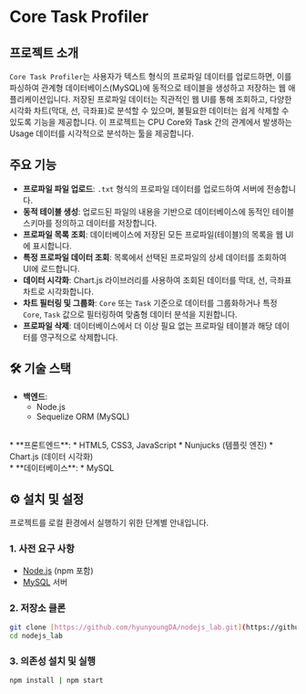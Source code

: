 # Core Task Profiler

## 프로젝트 소개

`Core Task Profiler`는 사용자가 텍스트 형식의 프로파일 데이터를 업로드하면, 이를 파싱하여 관계형 데이터베이스(MySQL)에 동적으로 테이블을 생성하고 저장하는 웹 애플리케이션입니다. 저장된 프로파일 데이터는 직관적인 웹 UI를 통해 조회하고, 다양한 시각화 차트(막대, 선, 극좌표)로 분석할 수 있으며, 불필요한 데이터는 쉽게 삭제할 수 있도록 기능을 제공합니다. 이 프로젝트는 CPU Core와 Task 간의 관계에서 발생하는 Usage 데이터를 시각적으로 분석하는 툴을 제공합니다.

## 주요 기능

* **프로파일 파일 업로드**: `.txt` 형식의 프로파일 데이터를 업로드하여 서버에 전송합니다.
* **동적 테이블 생성**: 업로드된 파일의 내용을 기반으로 데이터베이스에 동적인 테이블 스키마를 정의하고 데이터를 저장합니다.
* **프로파일 목록 조회**: 데이터베이스에 저장된 모든 프로파일(테이블)의 목록을 웹 UI에 표시합니다.
* **특정 프로파일 데이터 조회**: 목록에서 선택된 프로파일의 상세 데이터를 조회하여 UI에 로드합니다.
* **데이터 시각화**: Chart.js 라이브러리를 사용하여 조회된 데이터를 막대, 선, 극좌표 차트로 시각화합니다.
* **차트 필터링 및 그룹화**: `Core` 또는 `Task` 기준으로 데이터를 그룹화하거나 특정 `Core`, `Task` 값으로 필터링하여 맞춤형 데이터 분석을 지원합니다.
* **프로파일 삭제**: 데이터베이스에서 더 이상 필요 없는 프로파일 테이블과 해당 데이터를 영구적으로 삭제합니다.

## 🛠️ 기술 스택

* **백엔드**:
    * Node.js
    * Sequelize ORM (MySQL)
<br>
* **프론트엔드**:
    * HTML5, CSS3, JavaScript
    * Nunjucks (템플릿 엔진)
    * Chart.js (데이터 시각화)
<br>
* **데이터베이스**:
    * MySQL

## ⚙️ 설치 및 설정

프로젝트를 로컬 환경에서 실행하기 위한 단계별 안내입니다.

### 1. 사전 요구 사항

* [Node.js](https://nodejs.org/) (npm 포함)
* [MySQL](https://dev.mysql.com/downloads/mysql/) 서버

### 2. 저장소 클론

```bash
git clone [https://github.com/hyunyoungDA/nodejs_lab.git](https://github.com/hyunyoungDA/nodejs_lab.git)
cd nodejs_lab
```

### 3. 의존성 설치 및 실행
```bash
npm install | npm start
```
